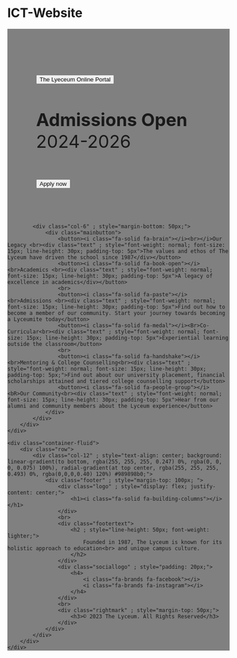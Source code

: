 # ICT-Website

<!DOCTYPE html>
<html lang="en">
<head>
    <meta charset="UTF-8">
    <meta name="viewport" content="width=device-width, initial-scale=1.0">
    <title>Document</title>
    <link rel="stylesheet" href="./Design.css">
    <link href="https://cdn.jsdelivr.net/npm/bootstrap@5.0.2/dist/css/bootstrap.min.css" rel="stylesheet" integrity="sha384-EVSTQN3/azprG1Anm3QDgpJLIm9Nao0Yz1ztcQTwFspd3yD65VohhpuuCOmLASjC" crossorigin="anonymous">
    <script src="https://cdn.jsdelivr.net/npm/bootstrap@5.0.2/dist/js/bootstrap.bundle.min.js" integrity="sha384-MrcW6ZMFYlzcLA8Nl+NtUVF0sA7MsXsP1UyJoMp4YLEuNSfAP+JcXn/tWtIaxVXM" crossorigin="anonymous"></script>
    <script src="https://kit.fontawesome.com/f674456fb3.js" crossorigin="anonymous"></script>
</head>
<body>
    <div class="container-fluid" ; style="background-color: grey;">
        <div class="row">
            <div class="col-6" ; style="padding:65px;">
                <div class="logo">
                    <h1><i class="fa-solid fa-building-columns"></i></h1>
                    <button>The Lyeceum Online Portal</button>
                </div>
                <div class="maintext">
                    <h1 ; style=" font-size: 40px; font-weight: bold;">Admissions Open
                        <br>
                        <div class="date" ; style="font-weight: normal;">
                            2024-2026
                        </div>
                    </h1>
                    <br>
                    <br>
                    <button>Apply now</button>
                </div>
            </div>

            <div class="col-6" ; style="margin-bottom: 50px;">
                <div class="mainbutton">
                    <button><i class="fa-solid fa-brain"></i><br></i>Our Legacy <br><div class="text" ; style="font-weight: normal; font-size: 15px; line-height: 30px; padding-top: 5px">The values and ethos of The Lyceum have driven the school since 1987</div></button>
                    <button><i class="fa-solid fa-book-open"></i><br>Academics <br><div class="text" ; style="font-weight: normal; font-size: 15px; line-height: 30px; padding-top: 5px">A legacy of excellence in academics</div></button>
                    <br>
                    <button><i class="fa-solid fa-paste"></i><br>Admissions <br><div class="text" ; style="font-weight: normal; font-size: 15px; line-height: 30px; padding-top: 5px">Find out how to become a member of our community. Start your journey towards becoming a Lyceumite today</button>
                    <button><i class="fa-solid fa-medal"></i><Br>Co-Curricular<br><div class="text" ; style="font-weight: normal; font-size: 15px; line-height: 30px; padding-top: 5px">Experiential learning outside the classroom</button>
                    <br>
                    <button><i class="fa-solid fa-handshake"></i><br>Mentoring & College Counselling<br><div class="text" ; style="font-weight: normal; font-size: 15px; line-height: 30px; padding-top: 5px;">Find out about our university placement, financial scholarships attained and tiered college counselling support</button>
                    <button><i class="fa-solid fa-people-group"></i><bR>Our Community<br><div class="text" ; style="font-weight: normal; font-size: 15px; line-height: 30px; padding-top: 5px">Hear from our alumni and community members about the Lyceum experience</button>
                </div>
            </div>
        </div>
    </div>

    <div class="container-fluid">
        <div class="row">
            <div class="col-12" ; style="text-align: center; background: linear-gradient(to bottom, rgba(255, 255, 255, 0.247) 0%, rgba(0, 0, 0, 0.075) 100%), radial-gradient(at top center, rgba(255, 255, 255, 0.493) 0%, rgba(0,0,0,0.40) 120%) #989898b0;">
                <div class="footer" ; style="margin-top: 100px; ">
                    <div class="logo" ; style="display: flex; justify-content: center;">
                        <h1><i class="fa-solid fa-building-columns"></i></h1>
                    </div>
                    <br>
                    <div class="footertext">
                        <h2 ; style="line-height: 50px; font-weight: lighter;">
                            Founded in 1987, The Lyceum is known for its holistic approach to education<br> and unique campus culture.
                        </h2>
                    </div>
                    <div class="sociallogo" ; style="padding: 20px;">
                        <h4>
                            <i class="fa-brands fa-facebook"></i>
                            <i class="fa-brands fa-instagram"></i>
                        </h4>
                    </div>
                    <br>
                    <div class="rightmark" ; style="margin-top: 50px;">
                        <h3>© 2023 The Lyceum. All Rights Reserved</h3>
                    </div>
                </div>
            </div>
        </div>
    </div>

    
</body>
</html>
